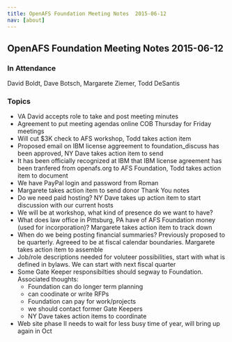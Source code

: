 ```yaml
---
title: OpenAFS Foundation Meeting Notes  2015-06-12
nav: [about]
---
```


## OpenAFS Foundation Meeting Notes  2015-06-12 ##

### In Attendance ###

 David Boldt,
 Dave Botsch,
 Margarete Ziemer,
 Todd DeSantis

### Topics ###

* VA David accepts role to take and post meeting minutes
* Agreement to put meeting agendas online COB Thursday for Friday meetings
* Will cut $3K check to AFS workshop, Todd takes action item
* Proposed email on IBM license aggreement to foundation_discuss has been approved, NY Dave takes action item to send
* It has been officially recognized at IBM that IBM license agreement has been tranfered from openafs.org to AFS Foundation, Todd takes action item to document
* We have PayPal login and password from Roman
* Margarete takes action item to send donor Thank You notes
* Do we need paid hosting? NY Dave takes up action item to start discussion with our current hosts
* We will be at workshop, what kind of presence do we want to have?
* What does law office in Pittsburg, PA have of AFS Foundation money (used for incorporation)? Margarete takes action item to track down
* When do we being posting financial summaries? Previously proposed to be quarterly. Agreeed to be at fiscal calendar boundaries. Margarete takes action item to assemble
* Job/role descriptions needed for voluteer possibilities, start with what is defined in bylaws. We can start with next fiscal quarter
* Some Gate Keeper responsibilties should segway to Foundation. Associated thoughts:
  * Foundation can do longer term planning
  * can coodinate or write RFPs
  * Foundation can pay for work/projects
  * we should contact former Gate Keepers
  * NY Dave takes action items to coordinate
* Web site phase II needs to wait for less busy time of year, will bring up again in Oct
